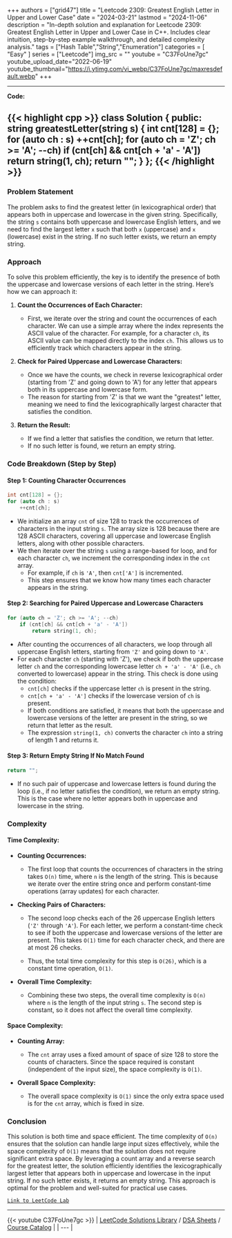 
+++
authors = ["grid47"]
title = "Leetcode 2309: Greatest English Letter in Upper and Lower Case"
date = "2024-03-21"
lastmod = "2024-11-06"
description = "In-depth solution and explanation for Leetcode 2309: Greatest English Letter in Upper and Lower Case in C++. Includes clear intuition, step-by-step example walkthrough, and detailed complexity analysis."
tags = ["Hash Table","String","Enumeration"]
categories = [
    "Easy"
]
series = ["Leetcode"]
img_src = ""
youtube = "C37FoUne7gc"
youtube_upload_date="2022-06-19"
youtube_thumbnail="https://i.ytimg.com/vi_webp/C37FoUne7gc/maxresdefault.webp"
+++



---
**Code:**

{{< highlight cpp >}}
class Solution {
public:
    string greatestLetter(string s) {
        int cnt[128] = {};
        for (auto ch : s)
            ++cnt[ch];
        for (auto ch = 'Z'; ch >= 'A'; --ch)
            if (cnt[ch] && cnt[ch + 'a' - 'A'])
                return string(1, ch);
        return "";
    }
};
{{< /highlight >}}
---

### Problem Statement

The problem asks to find the greatest letter (in lexicographical order) that appears both in uppercase and lowercase in the given string. Specifically, the string `s` contains both uppercase and lowercase English letters, and we need to find the largest letter `x` such that both `x` (uppercase) and `x` (lowercase) exist in the string. If no such letter exists, we return an empty string.

### Approach

To solve this problem efficiently, the key is to identify the presence of both the uppercase and lowercase versions of each letter in the string. Here’s how we can approach it:

1. **Count the Occurrences of Each Character:**
   - First, we iterate over the string and count the occurrences of each character. We can use a simple array where the index represents the ASCII value of the character. For example, for a character `ch`, its ASCII value can be mapped directly to the index `ch`. This allows us to efficiently track which characters appear in the string.

2. **Check for Paired Uppercase and Lowercase Characters:**
   - Once we have the counts, we check in reverse lexicographical order (starting from 'Z' and going down to 'A') for any letter that appears both in its uppercase and lowercase form.
   - The reason for starting from 'Z' is that we want the "greatest" letter, meaning we need to find the lexicographically largest character that satisfies the condition.

3. **Return the Result:**
   - If we find a letter that satisfies the condition, we return that letter.
   - If no such letter is found, we return an empty string.

### Code Breakdown (Step by Step)

#### Step 1: Counting Character Occurrences

```cpp
int cnt[128] = {};
for (auto ch : s)
    ++cnt[ch];
```

- We initialize an array `cnt` of size 128 to track the occurrences of characters in the input string `s`. The array size is 128 because there are 128 ASCII characters, covering all uppercase and lowercase English letters, along with other possible characters.
- We then iterate over the string `s` using a range-based for loop, and for each character `ch`, we increment the corresponding index in the `cnt` array.
  - For example, if `ch` is `'A'`, then `cnt['A']` is incremented.
  - This step ensures that we know how many times each character appears in the string.

#### Step 2: Searching for Paired Uppercase and Lowercase Characters

```cpp
for (auto ch = 'Z'; ch >= 'A'; --ch)
    if (cnt[ch] && cnt[ch + 'a' - 'A'])
        return string(1, ch);
```

- After counting the occurrences of all characters, we loop through all uppercase English letters, starting from `'Z'` and going down to `'A'`.
- For each character `ch` (starting with 'Z'), we check if both the uppercase letter `ch` and the corresponding lowercase letter `ch + 'a' - 'A'` (i.e., `ch` converted to lowercase) appear in the string. This check is done using the condition:
  - `cnt[ch]` checks if the uppercase letter `ch` is present in the string.
  - `cnt[ch + 'a' - 'A']` checks if the lowercase version of `ch` is present.
  - If both conditions are satisfied, it means that both the uppercase and lowercase versions of the letter are present in the string, so we return that letter as the result.
  - The expression `string(1, ch)` converts the character `ch` into a string of length 1 and returns it.

#### Step 3: Return Empty String If No Match Found

```cpp
return "";
```

- If no such pair of uppercase and lowercase letters is found during the loop (i.e., if no letter satisfies the condition), we return an empty string. This is the case where no letter appears both in uppercase and lowercase in the string.

### Complexity

#### Time Complexity:
- **Counting Occurrences:**
  - The first loop that counts the occurrences of characters in the string takes `O(n)` time, where `n` is the length of the string. This is because we iterate over the entire string once and perform constant-time operations (array updates) for each character.
  
- **Checking Pairs of Characters:**
  - The second loop checks each of the 26 uppercase English letters (`'Z'` through `'A'`). For each letter, we perform a constant-time check to see if both the uppercase and lowercase versions of the letter are present. This takes `O(1)` time for each character check, and there are at most 26 checks.
  
  - Thus, the total time complexity for this step is `O(26)`, which is a constant time operation, `O(1)`.

- **Overall Time Complexity:**
  - Combining these two steps, the overall time complexity is `O(n)` where `n` is the length of the input string `s`. The second step is constant, so it does not affect the overall time complexity.

#### Space Complexity:
- **Counting Array:**
  - The `cnt` array uses a fixed amount of space of size 128 to store the counts of characters. Since the space required is constant (independent of the input size), the space complexity is `O(1)`.

- **Overall Space Complexity:**
  - The overall space complexity is `O(1)` since the only extra space used is for the `cnt` array, which is fixed in size.

### Conclusion

This solution is both time and space efficient. The time complexity of `O(n)` ensures that the solution can handle large input sizes effectively, while the space complexity of `O(1)` means that the solution does not require significant extra space. By leveraging a count array and a reverse search for the greatest letter, the solution efficiently identifies the lexicographically largest letter that appears both in uppercase and lowercase in the input string. If no such letter exists, it returns an empty string. This approach is optimal for the problem and well-suited for practical use cases.

[`Link to LeetCode Lab`](https://leetcode.com/problems/greatest-english-letter-in-upper-and-lower-case/description/)

---
{{< youtube C37FoUne7gc >}}
| [LeetCode Solutions Library](https://grid47.xyz/leetcode/) / [DSA Sheets](https://grid47.xyz/sheets/) / [Course Catalog](https://grid47.xyz/courses/) |
| --- |
